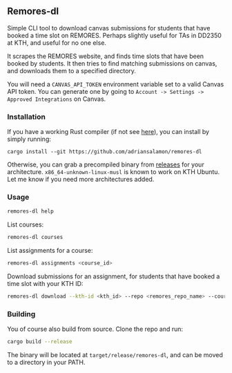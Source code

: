 ## Remores-dl

Simple CLI tool to download canvas submissions for students that have
booked a time slot on REMORES. Perhaps slightly useful for TAs in
DD2350 at KTH, and useful for no one else.

It scrapes the REMORES website, and finds time slots that have been
booked by students. It then tries to find matching submissions on
canvas, and downloads them to a specified directory.

You will need a `CANVAS_API_TOKEN` environment variable set to a valid
Canvas API token. You can generate one by going to `Account ->
Settings -> Approved Integrations` on Canvas.

### Installation

If you have a working Rust compiler (if not see [here](https://rustup.rs/)), 
you can install by simply running:

```
cargo install --git https://github.com/adriansalamon/remores-dl
```

Otherwise, you can grab a precompiled binary from 
[releases](https://github.com/adriansalamon/remores-dl/releases/latest)
for your architecture. `x86_64-unknown-linux-musl` is known to work on KTH
Ubuntu. Let me know if you need more architectures added.

### Usage

```bash
remores-dl help
```

List courses:

```bash
remores-dl courses
```

List assignments for a course:

```bash
remores-dl assignments <course_id>
```

Download submissions for an assignment, for students that have booked
a time slot with your KTH ID:

```bash
remores-dl download --kth-id <kth_id> --repo <remores_repo_name> --course <id> --assignment <id>
```

### Building

You of course also build from source. Clone the repo and run:

```bash
cargo build --release
```

The binary will be located at `target/release/remores-dl`, and can be
moved to a directory in your PATH.
